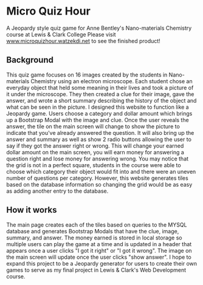 # Micro Quiz Hour
A Jeopardy style quiz game for Anne Bentley's Nano-materials Chemistry course at Lewis &amp; Clark College
Please visit www.microquizhour.watzekdi.net to see the finished product!

## Background
This quiz game focuses on 16 images created by the students in Nano-materials Chemistry using an electron microscope. Each student chose an everyday object that held some meaning in their lives and took a picture of it under the microscope. They then created a clue for their image, gave the answer, and wrote a short summary describing the history of the object and what can be seen in the picture. 
I designed this website to function like a Jeopardy game. Users choose a category and dollar amount which brings up a Bootstrap Modal with the image and clue. Once the user reveals the answer, the tile on the main screen will change to show the picture to indicate that you've already answered the question. It will also bring up the answer and summary as well as show 2 radio buttons allowing the user to say if they got the answer right or wrong. This will change your earned dollar amount on the main screen, you will earn money for answering a question right and lose money for answering wrong. 
You may notice that the grid is not in a perfect square, students in the course were able to choose which category their object would fit into and there were an uneven number of questions per category. However, this website generates tiles based on the database information so changing the grid would be as easy as adding another entry to the database. 

## How it works
The main page creates each of the tiles based on queries to the MYSQL database and generates Bootstrap Modals that have the clue, image, summary, and answer. The money earned is stored in local storage so multiple users can play the game at a time and is updated in a header that appears once a user clicks "I got it right" or "I got it wrong". The image on the main screen will update once the user clicks "show answer". I hope to expand this project to be a Jeopardy generator for users to create their own games to serve as my final project in Lewis &amp; Clark's Web Development course. 
